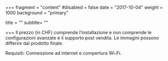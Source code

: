 +++
fragment = "content"
#disabled = false
date = "2017-10-04"
weight = 1000
background = "primary"

title = ""
subtitle= ""
  
+++
Il prezzo (in CHF) comprende l’installazione e non comprende le configurazioni avanzate e il supporto post vendita. Le immagini possono differire dal prodotto finale.

Requisiti: Connessione ad internet e compertura Wi-Fi.
